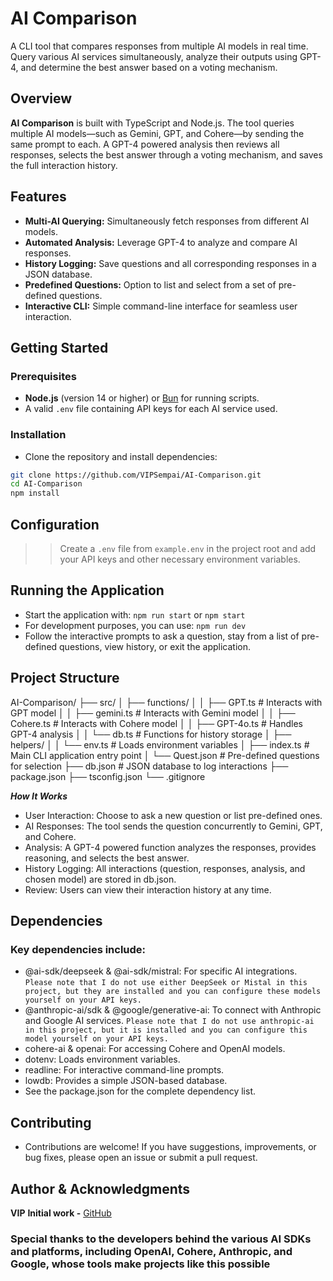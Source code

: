 # AI Comparison

A CLI tool that compares responses from multiple AI models in real time. Query various AI services simultaneously, analyze their outputs using GPT-4, and determine the best answer based on a voting mechanism.

## Overview

**AI Comparison** is built with TypeScript and Node.js. The tool queries multiple AI models—such as Gemini, GPT, and Cohere—by sending the same prompt to each. A GPT-4 powered analysis then reviews all responses, selects the best answer through a voting mechanism, and saves the full interaction history.

## Features

- **Multi-AI Querying:** Simultaneously fetch responses from different AI models.
- **Automated Analysis:** Leverage GPT-4 to analyze and compare AI responses.
- **History Logging:** Save questions and all corresponding responses in a JSON database.
- **Predefined Questions:** Option to list and select from a set of pre-defined questions.
- **Interactive CLI:** Simple command-line interface for seamless user interaction.

## Getting Started

### Prerequisites

- **Node.js** (version 14 or higher) or [Bun](https://bun.sh) for running scripts.
- A valid `.env` file containing API keys for each AI service used.

### Installation

- Clone the repository and install dependencies:

```bash
git clone https://github.com/VIPSempai/AI-Comparison.git
cd AI-Comparison
npm install
```

## Configuration
>> Create a `.env` file from `example.env` in the project root and add your API keys and other necessary environment variables. 

## Running the Application
+ Start the application with: ``npm run start`` or ``npm start``
+ For development purposes, you can use: ``npm run dev``
+  Follow the interactive prompts to ask a question, stay from a list of pre-defined questions, view history, or exit the application.

## Project Structure

AI-Comparison/
├── src/
│   ├── functions/
│   │   ├── GPT.ts           # Interacts with GPT model
│   │   ├── gemini.ts        # Interacts with Gemini model
│   │   ├── Cohere.ts        # Interacts with Cohere model
│   │   ├── GPT-4o.ts        # Handles GPT-4 analysis
│   │   └── db.ts            # Functions for history storage
│   ├── helpers/
│   │   └── env.ts           # Loads environment variables
│   ├── index.ts             # Main CLI application entry point
│   └── Quest.json           # Pre-defined questions for selection
├── db.json                  # JSON database to log interactions
├── package.json
├── tsconfig.json
└── .gitignore


***How It Works***
+ User Interaction: Choose to ask a new question or list pre-defined ones.
+ AI Responses: The tool sends the question concurrently to Gemini, GPT, and Cohere.
+ Analysis: A GPT-4 powered function analyzes the responses, provides reasoning, and selects the best answer.
+ History Logging: All interactions (question, responses, analysis, and chosen model) are stored in db.json.
+ Review: Users can view their interaction history at any time.

## Dependencies
### Key dependencies include:

- @ai-sdk/deepseek & @ai-sdk/mistral: For specific AI integrations. ``Please note that I do not use either DeepSeek or Mistal in this project, but they are installed and you can configure these models yourself on your API keys.``
- @anthropic-ai/sdk & @google/generative-ai: To connect with Anthropic and Google AI services. ``Please note that I do not use anthropic-ai in this project, but it is installed and you can configure this model yourself on your API keys.``
- cohere-ai & openai: For accessing Cohere and OpenAI models.
- dotenv: Loads environment variables.
- readline: For interactive command-line prompts.
- lowdb: Provides a simple JSON-based database.
- See the package.json for the complete dependency list.

## Contributing
+ Contributions are welcome! If you have suggestions, improvements, or bug fixes, please open an issue or submit a pull request.

## Author & Acknowledgments
**VIP**
**Initial work -** [GitHub](https://github.com/VIPSempai/AI-Comparison)

### Special thanks to the developers behind the various AI SDKs and platforms, including OpenAI, Cohere, Anthropic, and Google, whose tools make projects like this possible